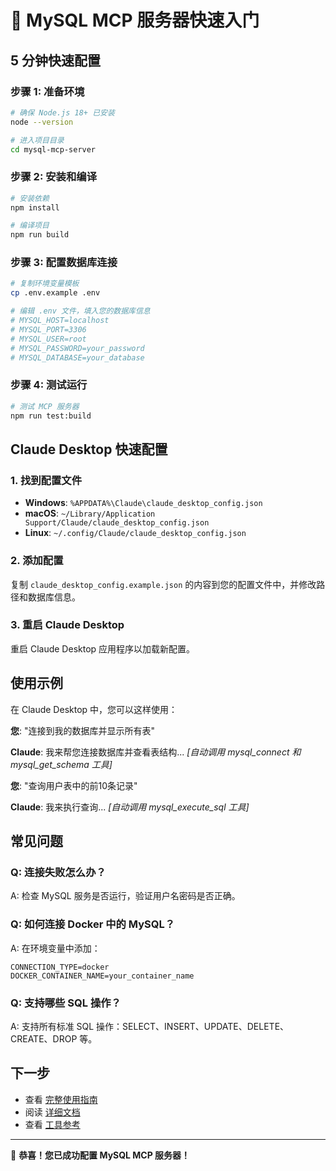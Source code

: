 # 🚀 MySQL MCP 服务器快速入门

## 5 分钟快速配置

### 步骤 1: 准备环境
```bash
# 确保 Node.js 18+ 已安装
node --version

# 进入项目目录
cd mysql-mcp-server
```

### 步骤 2: 安装和编译
```bash
# 安装依赖
npm install

# 编译项目
npm run build
```

### 步骤 3: 配置数据库连接
```bash
# 复制环境变量模板
cp .env.example .env

# 编辑 .env 文件，填入您的数据库信息
# MYSQL_HOST=localhost
# MYSQL_PORT=3306
# MYSQL_USER=root
# MYSQL_PASSWORD=your_password
# MYSQL_DATABASE=your_database
```

### 步骤 4: 测试运行
```bash
# 测试 MCP 服务器
npm run test:build
```

## Claude Desktop 快速配置

### 1. 找到配置文件
- **Windows**: `%APPDATA%\Claude\claude_desktop_config.json`
- **macOS**: `~/Library/Application Support/Claude/claude_desktop_config.json`
- **Linux**: `~/.config/Claude/claude_desktop_config.json`

### 2. 添加配置
复制 `claude_desktop_config.example.json` 的内容到您的配置文件中，并修改路径和数据库信息。

### 3. 重启 Claude Desktop
重启 Claude Desktop 应用程序以加载新配置。

## 使用示例

在 Claude Desktop 中，您可以这样使用：

**您**: "连接到我的数据库并显示所有表"

**Claude**: 我来帮您连接数据库并查看表结构...
*[自动调用 mysql_connect 和 mysql_get_schema 工具]*

**您**: "查询用户表中的前10条记录"

**Claude**: 我来执行查询...
*[自动调用 mysql_execute_sql 工具]*

## 常见问题

### Q: 连接失败怎么办？
A: 检查 MySQL 服务是否运行，验证用户名密码是否正确。

### Q: 如何连接 Docker 中的 MySQL？
A: 在环境变量中添加：
```
CONNECTION_TYPE=docker
DOCKER_CONTAINER_NAME=your_container_name
```

### Q: 支持哪些 SQL 操作？
A: 支持所有标准 SQL 操作：SELECT、INSERT、UPDATE、DELETE、CREATE、DROP 等。

## 下一步

- 查看 [完整使用指南](./USAGE.md)
- 阅读 [详细文档](./README.md)
- 查看 [工具参考](./README.md#mcp-工具列表)

---

🎉 **恭喜！您已成功配置 MySQL MCP 服务器！**
